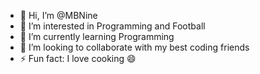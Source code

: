 - 👋 Hi, I’m @MBNine
- 👀 I’m interested in Programming and Football
- 🌱 I’m currently learning Programming
- 💞️ I’m looking to collaborate with my best coding friends
- ⚡ Fun fact: I love cooking 😄

<!---
MBNine/MBNine is a ✨ special ✨ repository because its `README.md` (this file) appears on your GitHub profile.
You can click the Preview link to take a look at your changes.
--->
